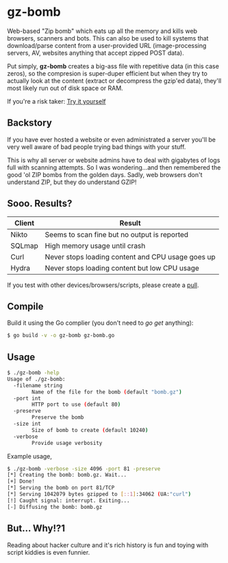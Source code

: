# gz-bomb

Web-based "Zip bomb" which eats up all the memory and kills web browsers, scanners and bots. This can also be used to kill systems that download/parse content from a user-provided URL (image-processing servers, AV, websites anything that accept zipped POST data).

Put simply, **gz-bomb** creates a big-ass file with repetitive data (in this case zeros), so the compresion is super-duper efficient but when they try to actually look at the content (extract or decompress the gzip'ed data), they'll most likely run out of disk space or RAM.

If you're a risk taker: [Try it yourself](DEMO)

## Backstory

If you have ever hosted a website or even administrated a server you'll be very well aware of bad people trying bad things with your stuff.

This is why all server or website admins have to deal with gigabytes of logs full with scanning attempts. So I was wondering...and then remembered the good 'ol ZIP bombs from the golden days. Sadly, web browsers don't understand ZIP, but they do understand GZIP!

## Sooo. Results?

| Client | Result                                             |
|--------|----------------------------------------------------|
| Nikto  | Seems to scan fine but no output is reported       |
| SQLmap | High memory usage until crash                      |
| Curl   | Never stops loading content and CPU usage goes up  |
| Hydra  | Never stops loading content but low CPU usage      |

If you test with other devices/browsers/scripts, please create a [pull](https://github.com/0x48piraj/gz-bomb/pulls).

## Compile

Build it using the Go complier (you don't need to *go get* anything):

```bash
$ go build -v -o gz-bomb gz-bomb.go
```

## Usage

```bash
$ ./gz-bomb -help
Usage of ./gz-bomb:
  -filename string
    	Name of the file for the bomb (default "bomb.gz")
  -port int
    	HTTP port to use (default 80)
  -preserve
    	Preserve the bomb
  -size int
    	Size of bomb to create (default 10240)
  -verbose
    	Provide usage verbosity
```

Example usage,

```bash
$ ./gz-bomb -verbose -size 4096 -port 81 -preserve
[*] Creating the bomb: bomb.gz. Wait...
[+] Done!
[*] Serving the bomb on port 81/TCP
[*] Serving 1042079 bytes gzipped to [::1]:34062 (UA:"curl")
[!] Caught signal: interrupt. Exiting...
[-] Diffusing the bomb: bomb.gz
```

## But... Why!?1

Reading about hacker culture and it's rich history is fun and toying with script kiddies is even funnier.